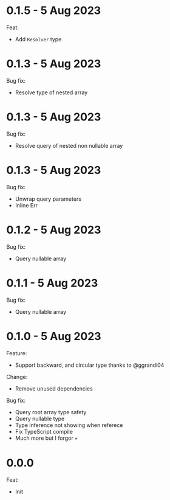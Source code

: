 # 0.1.5 - 5 Aug 2023
Feat:
- Add `Resolver` type

# 0.1.3 - 5 Aug 2023
Bug fix:
- Resolve type of nested array

# 0.1.3 - 5 Aug 2023
Bug fix:
- Resolve query of nested non nullable array

# 0.1.3 - 5 Aug 2023
Bug fix:
- Unwrap query parameters
- Inline Err

# 0.1.2 - 5 Aug 2023
Bug fix:
- Query nullable array

# 0.1.1 - 5 Aug 2023
Bug fix:
- Query nullable array

# 0.1.0 - 5 Aug 2023
Feature:
- Support backward, and circular type thanks to @ggrandi04

Change:
- Remove unused dependencies

Bug fix:
- Query root array type safety
- Query nullable type
- Type inference not showing when referece
- Fix TypeScript compile
- Much more but I forgor 💀

# 0.0.0
Feat:
- Init
